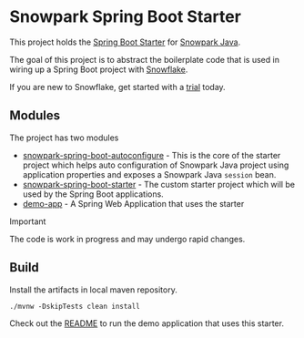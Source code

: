 # Snowpark Spring Boot Starter

This project holds
the [Spring Boot Starter](https://docs.spring.io/spring-boot/reference/features/developing-auto-configuration.html#features.developing-auto-configuration.custom-starter.starter-module)
for [Snowpark Java](https://docs.snowflake.com/en/developer-guide/snowpark/index).

The goal of this project is to abstract the boilerplate code that is used in wiring up a Spring Boot project
with [Snowflake](https://snowflake.com).

If you are new to Snowflake, get started with a [trial](https://signup.snowflake.com/) today.

## Modules

The project has two modules

* [snowpark-spring-boot-autoconfigure](./snowpark-spring-boot-autoconfigure) - This is the core of the starter project
  which helps auto configuration of Snowpark Java project using application properties and exposes a Snowpark Java
  `session` bean.
* [snowpark-spring-boot-starter](./snowpark-spring-boot-starter) - The custom starter project which will be used by the
  Spring Boot applications.
* [demo-app](./demo-app) - A Spring Web Application that uses the starter

> [!IMPORTANT]
> The code is work in progress and may undergo rapid changes.
>

## Build

Install the artifacts in local maven repository.

```shell
./mvnw -DskipTests clean install
```

Check out the [README](./demo-app/README.md) to run the demo application that uses this starter.
